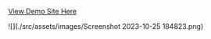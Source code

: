 [View Demo Site Here](https://daniel-aliphon.github.io/nike-main-page-project/#home)

![](./src/assets/images/Screenshot 2023-10-25 184823.png)

